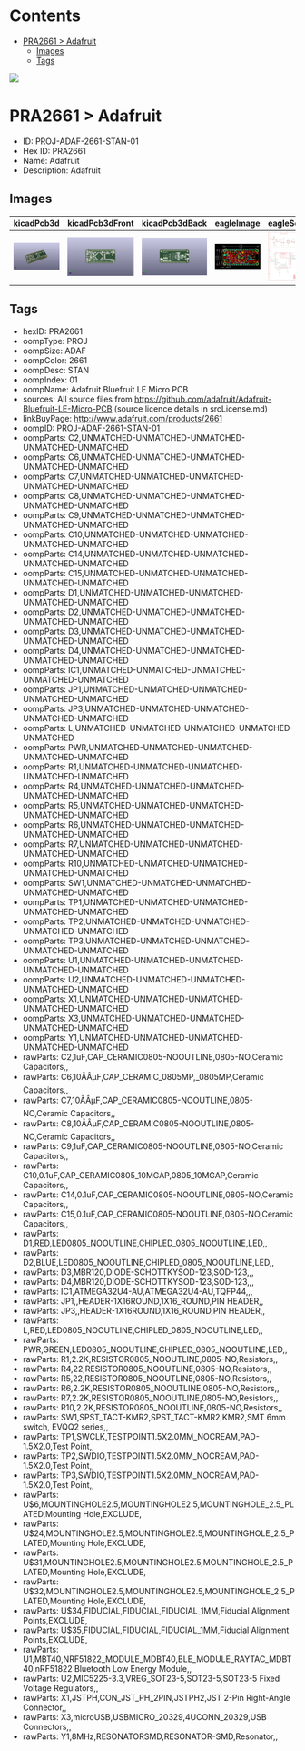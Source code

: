 



Contents
========

* [PRA2661 > Adafruit](#pra2661--adafruit)
	* [Images](#images)
	* [Tags](#tags)
  
![][im]
# PRA2661 > Adafruit

- ID: PROJ-ADAF-2661-STAN-01
- Hex ID: PRA2661
- Name: Adafruit
- Description: Adafruit

## Images
  
  

|kicadPcb3d|kicadPcb3dFront|kicadPcb3dBack|eagleImage|eagleSchemImage|
| :---: | :---: | :---: | :---: | :---: |
|[![kicadPcb3d](kicadPcb3d_140.png)](kicadPcb3d.png)|[![kicadPcb3dFront](kicadPcb3dFront_140.png)](kicadPcb3dFront.png)|[![kicadPcb3dBack](kicadPcb3dBack_140.png)](kicadPcb3dBack.png)|[![eagleImage](eagleImage_140.png)](eagleImage.png)|[![eagleSchemImage](eagleSchemImage_140.png)](eagleSchemImage.png)|

## Tags

- hexID: PRA2661
- oompType: PROJ
- oompSize: ADAF
- oompColor: 2661
- oompDesc: STAN
- oompIndex: 01
- oompName: Adafruit Bluefruit LE Micro PCB
- sources: All source files from https://github.com/adafruit/Adafruit-Bluefruit-LE-Micro-PCB (source licence details in srcLicense.md)
- linkBuyPage: http://www.adafruit.com/products/2661
- oompID: PROJ-ADAF-2661-STAN-01
- oompParts: C2,UNMATCHED-UNMATCHED-UNMATCHED-UNMATCHED-UNMATCHED
- oompParts: C6,UNMATCHED-UNMATCHED-UNMATCHED-UNMATCHED-UNMATCHED
- oompParts: C7,UNMATCHED-UNMATCHED-UNMATCHED-UNMATCHED-UNMATCHED
- oompParts: C8,UNMATCHED-UNMATCHED-UNMATCHED-UNMATCHED-UNMATCHED
- oompParts: C9,UNMATCHED-UNMATCHED-UNMATCHED-UNMATCHED-UNMATCHED
- oompParts: C10,UNMATCHED-UNMATCHED-UNMATCHED-UNMATCHED-UNMATCHED
- oompParts: C14,UNMATCHED-UNMATCHED-UNMATCHED-UNMATCHED-UNMATCHED
- oompParts: C15,UNMATCHED-UNMATCHED-UNMATCHED-UNMATCHED-UNMATCHED
- oompParts: D1,UNMATCHED-UNMATCHED-UNMATCHED-UNMATCHED-UNMATCHED
- oompParts: D2,UNMATCHED-UNMATCHED-UNMATCHED-UNMATCHED-UNMATCHED
- oompParts: D3,UNMATCHED-UNMATCHED-UNMATCHED-UNMATCHED-UNMATCHED
- oompParts: D4,UNMATCHED-UNMATCHED-UNMATCHED-UNMATCHED-UNMATCHED
- oompParts: IC1,UNMATCHED-UNMATCHED-UNMATCHED-UNMATCHED-UNMATCHED
- oompParts: JP1,UNMATCHED-UNMATCHED-UNMATCHED-UNMATCHED-UNMATCHED
- oompParts: JP3,UNMATCHED-UNMATCHED-UNMATCHED-UNMATCHED-UNMATCHED
- oompParts: L,UNMATCHED-UNMATCHED-UNMATCHED-UNMATCHED-UNMATCHED
- oompParts: PWR,UNMATCHED-UNMATCHED-UNMATCHED-UNMATCHED-UNMATCHED
- oompParts: R1,UNMATCHED-UNMATCHED-UNMATCHED-UNMATCHED-UNMATCHED
- oompParts: R4,UNMATCHED-UNMATCHED-UNMATCHED-UNMATCHED-UNMATCHED
- oompParts: R5,UNMATCHED-UNMATCHED-UNMATCHED-UNMATCHED-UNMATCHED
- oompParts: R6,UNMATCHED-UNMATCHED-UNMATCHED-UNMATCHED-UNMATCHED
- oompParts: R7,UNMATCHED-UNMATCHED-UNMATCHED-UNMATCHED-UNMATCHED
- oompParts: R10,UNMATCHED-UNMATCHED-UNMATCHED-UNMATCHED-UNMATCHED
- oompParts: SW1,UNMATCHED-UNMATCHED-UNMATCHED-UNMATCHED-UNMATCHED
- oompParts: TP1,UNMATCHED-UNMATCHED-UNMATCHED-UNMATCHED-UNMATCHED
- oompParts: TP2,UNMATCHED-UNMATCHED-UNMATCHED-UNMATCHED-UNMATCHED
- oompParts: TP3,UNMATCHED-UNMATCHED-UNMATCHED-UNMATCHED-UNMATCHED
- oompParts: U1,UNMATCHED-UNMATCHED-UNMATCHED-UNMATCHED-UNMATCHED
- oompParts: U2,UNMATCHED-UNMATCHED-UNMATCHED-UNMATCHED-UNMATCHED
- oompParts: X1,UNMATCHED-UNMATCHED-UNMATCHED-UNMATCHED-UNMATCHED
- oompParts: X3,UNMATCHED-UNMATCHED-UNMATCHED-UNMATCHED-UNMATCHED
- oompParts: Y1,UNMATCHED-UNMATCHED-UNMATCHED-UNMATCHED-UNMATCHED
- rawParts: C2,1uF,CAP_CERAMIC0805-NOOUTLINE,0805-NO,Ceramic Capacitors,,
- rawParts: C6,10ÃÂµF,CAP_CERAMIC_0805MP,_0805MP,Ceramic Capacitors,,
- rawParts: C7,10ÃÂµF,CAP_CERAMIC0805-NOOUTLINE,0805-NO,Ceramic Capacitors,,
- rawParts: C8,10ÃÂµF,CAP_CERAMIC0805-NOOUTLINE,0805-NO,Ceramic Capacitors,,
- rawParts: C9,1uF,CAP_CERAMIC0805-NOOUTLINE,0805-NO,Ceramic Capacitors,,
- rawParts: C10,0.1uF,CAP_CERAMIC0805_10MGAP,0805_10MGAP,Ceramic Capacitors,,
- rawParts: C14,0.1uF,CAP_CERAMIC0805-NOOUTLINE,0805-NO,Ceramic Capacitors,,
- rawParts: C15,0.1uF,CAP_CERAMIC0805-NOOUTLINE,0805-NO,Ceramic Capacitors,,
- rawParts: D1,RED,LED0805_NOOUTLINE,CHIPLED_0805_NOOUTLINE,LED,,
- rawParts: D2,BLUE,LED0805_NOOUTLINE,CHIPLED_0805_NOOUTLINE,LED,,
- rawParts: D3,MBR120,DIODE-SCHOTTKYSOD-123,SOD-123,,,
- rawParts: D4,MBR120,DIODE-SCHOTTKYSOD-123,SOD-123,,,
- rawParts: IC1,ATMEGA32U4-AU,ATMEGA32U4-AU,TQFP44,,,
- rawParts: JP1,,HEADER-1X16ROUND,1X16_ROUND,PIN HEADER,,
- rawParts: JP3,,HEADER-1X16ROUND,1X16_ROUND,PIN HEADER,,
- rawParts: L,RED,LED0805_NOOUTLINE,CHIPLED_0805_NOOUTLINE,LED,,
- rawParts: PWR,GREEN,LED0805_NOOUTLINE,CHIPLED_0805_NOOUTLINE,LED,,
- rawParts: R1,2.2K,RESISTOR0805_NOOUTLINE,0805-NO,Resistors,,
- rawParts: R4,22,RESISTOR0805_NOOUTLINE,0805-NO,Resistors,,
- rawParts: R5,22,RESISTOR0805_NOOUTLINE,0805-NO,Resistors,,
- rawParts: R6,2.2K,RESISTOR0805_NOOUTLINE,0805-NO,Resistors,,
- rawParts: R7,2.2K,RESISTOR0805_NOOUTLINE,0805-NO,Resistors,,
- rawParts: R10,2.2K,RESISTOR0805_NOOUTLINE,0805-NO,Resistors,,
- rawParts: SW1,SPST_TACT-KMR2,SPST_TACT-KMR2,KMR2,SMT 6mm switch, EVQQ2 series,,
- rawParts: TP1,SWCLK,TESTPOINT1.5X2.0MM_NOCREAM,PAD-1.5X2.0,Test Point,,
- rawParts: TP2,SWDIO,TESTPOINT1.5X2.0MM_NOCREAM,PAD-1.5X2.0,Test Point,,
- rawParts: TP3,SWDIO,TESTPOINT1.5X2.0MM_NOCREAM,PAD-1.5X2.0,Test Point,,
- rawParts: U$6,MOUNTINGHOLE2.5,MOUNTINGHOLE2.5,MOUNTINGHOLE_2.5_PLATED,Mounting Hole,EXCLUDE,
- rawParts: U$24,MOUNTINGHOLE2.5,MOUNTINGHOLE2.5,MOUNTINGHOLE_2.5_PLATED,Mounting Hole,EXCLUDE,
- rawParts: U$31,MOUNTINGHOLE2.5,MOUNTINGHOLE2.5,MOUNTINGHOLE_2.5_PLATED,Mounting Hole,EXCLUDE,
- rawParts: U$32,MOUNTINGHOLE2.5,MOUNTINGHOLE2.5,MOUNTINGHOLE_2.5_PLATED,Mounting Hole,EXCLUDE,
- rawParts: U$34,FIDUCIAL,FIDUCIAL,FIDUCIAL_1MM,Fiducial Alignment Points,EXCLUDE,
- rawParts: U$35,FIDUCIAL,FIDUCIAL,FIDUCIAL_1MM,Fiducial Alignment Points,EXCLUDE,
- rawParts: U1,MBT40,NRF51822_MODULE_MDBT40,BLE_MODULE_RAYTAC_MDBT40,nRF51822 Bluetooth Low Energy Module,,
- rawParts: U2,MIC5225-3.3,VREG_SOT23-5,SOT23-5,SOT23-5 Fixed Voltage Regulators,,
- rawParts: X1,JSTPH,CON_JST_PH_2PIN,JSTPH2,JST 2-Pin Right-Angle Connector,,
- rawParts: X3,microUSB,USBMICRO_20329,4UCONN_20329,USB Connectors,,
- rawParts: Y1,8MHz,RESONATORSMD,RESONATOR-SMD,Resonator,,



[im]: kicadPcb3d_450.png
